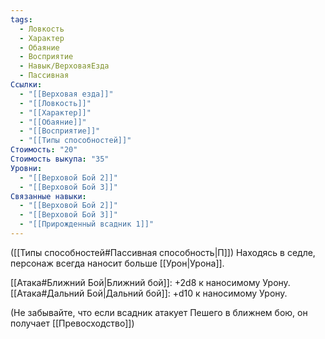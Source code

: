 ```yaml
---
tags:
  - Ловкость
  - Характер
  - Обаяние
  - Восприятие
  - Навык/ВерховаяЕзда
  - Пассивная
Ссылки:
  - "[[Верховая езда]]"
  - "[[Ловкость]]"
  - "[[Характер]]"
  - "[[Обаяние]]"
  - "[[Восприятие]]"
  - "[[Типы способностей]]"
Стоимость: "20"
Стоимость выкупа: "35"
Уровни:
  - "[[Верховой Бой 2]]"
  - "[[Верховой Бой 3]]"
Связанные навыки:
  - "[[Верховой Бой 2]]"
  - "[[Верховой Бой 3]]"
  - "[[Прирожденный всадник 1]]"
---
```

([[Типы способностей#Пассивная способность|П]]) Находясь в седле, персонаж всегда наносит больше [[Урон|Урона]].

[[Атака#Ближний Бой|Ближний бой]]: +2d8 к наносимому Урону.
[[Атака#Дальний Бой|Дальний бой]]: +d10 к наносимому Урону. 

(Не забывайте, что если всадник атакует Пешего в ближнем бою, он получает [[Превосходство]])